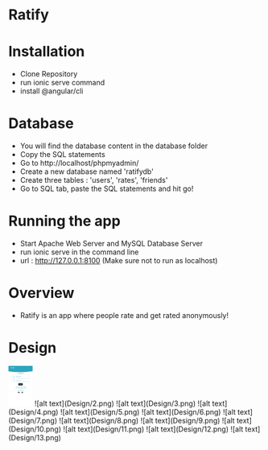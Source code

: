 # Ratify

# Installation 
-  Clone Repository
-  run ionic serve command
-  install @angular/cli

# Database 
- You will find the database content in the database folder 
- Copy the SQL statements
- Go to http://localhost/phpmyadmin/
- Create a new database named 'ratifydb'
- Create three tables : 'users', 'rates', 'friends'
- Go to SQL tab, paste the SQL statements and hit go!

# Running the app
- Start Apache Web Server and MySQL Database Server
- run ionic serve in the command line
- url : http://127.0.0.1:8100 (Make sure not to run as localhost)

# Overview
- Ratify is an app where people rate and get rated anonymously!

# Design

<img src="Design/2.png" width="48" height = "80">
![alt text](Design/2.png)
![alt text](Design/3.png)
![alt text](Design/4.png)
![alt text](Design/5.png)
![alt text](Design/6.png)
![alt text](Design/7.png)
![alt text](Design/8.png)
![alt text](Design/9.png)
![alt text](Design/10.png)
![alt text](Design/11.png)
![alt text](Design/12.png)
![alt text](Design/13.png)


